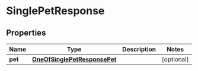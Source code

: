 # SinglePetResponse

## Properties
Name | Type | Description | Notes
------------ | ------------- | ------------- | -------------
**pet** | [**OneOfSinglePetResponsePet**](.md) |  |  [optional]

